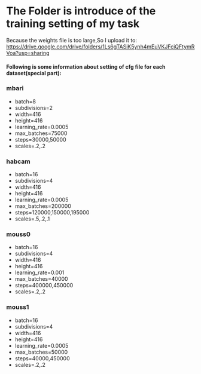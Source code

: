 <h1>The Folder is introduce of the training setting of my task</h1>

Because the weights file is too large,So I upload it to:
<br>https://drive.google.com/drive/folders/1Ls6gTASiK5ynh4mEuVKJFciQFtymRVoa?usp=sharing</br>

<h4>Following is some information about setting of cfg file for each dataset(special part):</h4>

<h3>mbari</h3>
<ul>
<li>batch=8</li>
<li>subdivisions=2</li>
<li>width=416</li>
<li>height=416</li>
<li>learning_rate=0.0005</li>
<li>max_batches=75000</li>
<li>steps=30000,50000</li>
<li>scales=.2,.2</li>
</ul>

<h3>habcam</h3>
<ul>
<li>batch=16</li>
<li>subdivisions=4</li>
<li>width=416</li>
<li>height=416</li>
<li>learning_rate=0.0005</li>
<li>max_batches=200000</li>
<li>steps=120000,150000,195000</li>
<li>scales=.5,.2,.1</li>
</ul>

<h3>mouss0</h3>
<ul>
<li>batch=16</li>
<li>subdivisions=4</li>
<li>width=416</li>
<li>height=416</li>
<li>learning_rate=0.001</li>
<li>max_batches=40000</li>
<li>steps=400000,450000</li>
<li>scales=.2,.2</li>
</ul>

<h3>mouss1</h3>
<ul>
<li>batch=16</li>
<li>subdivisions=4</li>
<li>width=416</li>
<li>height=416</li>
<li>learning_rate=0.0005</li>
<li>max_batches=50000</li>
<li>steps=40000,450000</li>
<li>scales=.2,.2</li>
</ul>
